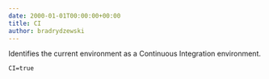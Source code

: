 ```yaml
---
date: 2000-01-01T00:00:00+00:00
title: CI
author: bradrydzewski
---
```


Identifies the current environment as a Continuous Integration environment.

```
CI=true
```

